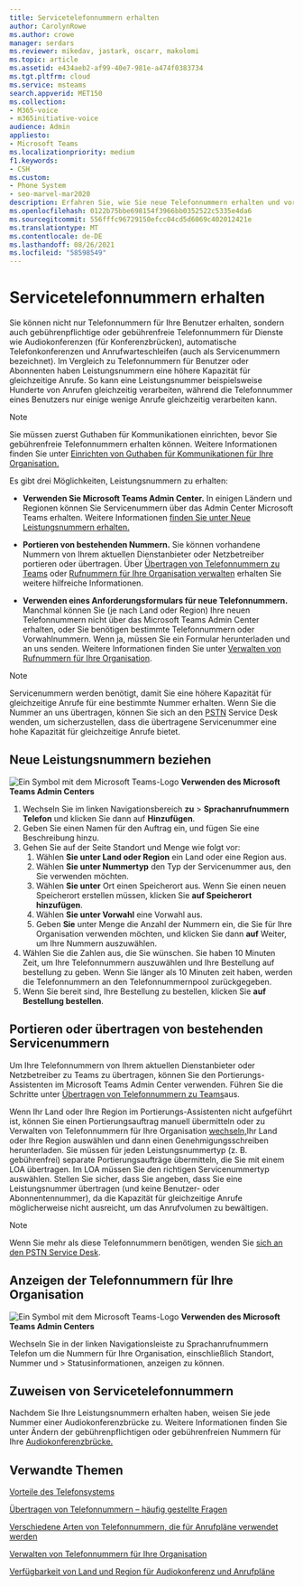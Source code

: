 ```yaml
---
title: Servicetelefonnummern erhalten
author: CarolynRowe
ms.author: crowe
manager: serdars
ms.reviewer: mikedav, jastark, oscarr, makolomi
ms.topic: article
ms.assetid: e434aeb2-af99-40e7-981e-a474f0383734
ms.tgt.pltfrm: cloud
ms.service: msteams
search.appverid: MET150
ms.collection:
- M365-voice
- m365initiative-voice
audience: Admin
appliesto:
- Microsoft Teams
ms.localizationpriority: medium
f1.keywords:
- CSH
ms.custom:
- Phone System
- seo-marvel-mar2020
description: Erfahren Sie, wie Sie neue Telefonnummern erhalten und vorhandene Nummern für Audiokonferenzen, automatische Telefonkonferenzen und Anrufwarteschleifen (Servicenummern) für Ihre Teams.
ms.openlocfilehash: 0122b75bbe698154f3966bb0352522c5335e4da6
ms.sourcegitcommit: 556fffc96729150efcc04cd5d6069c402012421e
ms.translationtype: MT
ms.contentlocale: de-DE
ms.lasthandoff: 08/26/2021
ms.locfileid: "58598549"
---
```

# <a name="getting-service-phone-numbers"></a>Servicetelefonnummern erhalten

Sie können [](./getting-phone-numbers-for-your-users.md)nicht nur Telefonnummern für Ihre Benutzer erhalten, sondern auch gebührenpflichtige oder gebührenfreie Telefonnummern für Dienste wie Audiokonferenzen (für Konferenzbrücken), automatische Telefonkonferenzen und Anrufwarteschleifen (auch als Servicenummern bezeichnet). Im Vergleich zu Telefonnummern für Benutzer oder Abonnenten haben Leistungsnummern eine höhere Kapazität für gleichzeitige Anrufe. So kann eine Leistungsnummer beispielsweise Hunderte von Anrufen gleichzeitig verarbeiten, während die Telefonnummer eines Benutzers nur einige wenige Anrufe gleichzeitig verarbeiten kann.
  
> [!NOTE]
> Sie müssen zuerst Guthaben für Kommunikationen einrichten, bevor Sie gebührenfreie Telefonnummern erhalten können. Weitere Informationen finden Sie unter [Einrichten von Guthaben für Kommunikationen für Ihre Organisation.](./set-up-communications-credits-for-your-organization.md)
  
Es gibt drei Möglichkeiten, Leistungsnummern zu erhalten:
  
- **Verwenden Sie Microsoft Teams Admin Center.** In einigen Ländern und Regionen können Sie Servicenummern über das Admin Center Microsoft Teams erhalten. Weitere Informationen [finden Sie unter Neue Leistungsnummern erhalten.](#get-new-service-numbers)

- **Portieren von bestehenden Nummern.** Sie können vorhandene Nummern von Ihrem aktuellen Dienstanbieter oder Netzbetreiber portieren oder übertragen. Über [Übertragen von Telefonnummern zu Teams](./phone-number-calling-plans/transfer-phone-numbers-to-teams.md) oder [Rufnummern für Ihre Organisation verwalten](/microsoftteams/manage-phone-numbers-for-your-organization) erhalten Sie weitere hilfreiche Informationen.  
  
- **Verwenden eines Anforderungsformulars für neue Telefonnummern.** Manchmal können Sie (je nach Land oder Region) Ihre neuen Telefonnummern nicht über das Microsoft Teams Admin Center erhalten, oder Sie benötigen bestimmte Telefonnummern oder Vorwahlnummern. Wenn ja, müssen Sie ein Formular herunterladen und an uns senden. Weitere Informationen finden Sie unter [Verwalten von Rufnummern für Ihre Organisation](/microsoftteams/manage-phone-numbers-for-your-organization).
  
> [!NOTE]
> Servicenummern werden benötigt, damit Sie eine höhere Kapazität für gleichzeitige Anrufe für eine bestimmte Nummer erhalten. Wenn Sie die Nummer an uns übertragen, können Sie sich an den [PSTN](manage-phone-numbers-for-your-organization/contact-pstn-service-desk.md) Service Desk wenden, um sicherzustellen, dass die übertragene Servicenummer eine hohe Kapazität für gleichzeitige Anrufe bietet.
  
## <a name="get-new-service-numbers"></a>Neue Leistungsnummern beziehen

![Ein Symbol mit dem Microsoft Teams-Logo](media/teams-logo-30x30.png) **Verwenden des Microsoft Teams Admin Centers**

1. Wechseln Sie im linken Navigationsbereich **zu**  >  **Sprachanrufnummern Telefon** und klicken Sie dann auf **Hinzufügen**.
2. Geben Sie einen Namen für den Auftrag ein, und fügen Sie eine Beschreibung hinzu.
3. Gehen Sie auf der Seite Standort und Menge wie folgt vor:
    1. Wählen **Sie unter Land oder Region** ein Land oder eine Region aus.
    1. Wählen **Sie unter Nummertyp** den Typ der Servicenummer aus, den Sie verwenden möchten.
    1. Wählen **Sie unter** Ort einen Speicherort aus. Wenn Sie einen neuen Speicherort erstellen müssen, klicken Sie **auf Speicherort hinzufügen**.
    1. Wählen **Sie unter Vorwahl** eine Vorwahl aus. 
    2. Geben **Sie** unter Menge die Anzahl der Nummern ein, die Sie für Ihre Organisation verwenden möchten, und klicken Sie dann **auf** Weiter, um Ihre Nummern auszuwählen.
4. Wählen Sie die Zahlen aus, die Sie wünschen. Sie haben 10 Minuten Zeit, um Ihre Telefonnummern auszuwählen und Ihre Bestellung auf bestellung zu geben. Wenn Sie länger als 10 Minuten zeit haben, werden die Telefonnummern an den Telefonnummernpool zurückgegeben.
5. Wenn Sie bereit sind, Ihre Bestellung zu bestellen, klicken Sie **auf Bestellung bestellen**.

## <a name="port-or-transfer-existing-service-numbers"></a>Portieren oder übertragen von bestehenden Servicenummern

Um Ihre Telefonnummern von Ihrem aktuellen Dienstanbieter oder Netzbetreiber zu Teams zu übertragen, können Sie den Portierungs-Assistenten im Microsoft Teams Admin Center verwenden. Führen Sie die Schritte unter [Übertragen von Telefonnummern zu Teams](./phone-number-calling-plans/transfer-phone-numbers-to-teams.md)aus.

Wenn Ihr Land oder Ihre Region im Portierungs-Assistenten nicht aufgeführt ist, können Sie einen Portierungsauftrag manuell übermitteln oder zu Verwalten von Telefonnummern für Ihre Organisation [wechseln,](manage-phone-numbers-for-your-organization/manage-phone-numbers-for-your-organization.md)Ihr Land oder Ihre Region auswählen und dann einen Genehmigungsschreiben herunterladen. [](phone-number-calling-plans/manually-submit-port-order.md) Sie müssen für jeden Leistungsnummertyp (z. B. gebührenfrei) separate Portierungsaufträge übermitteln, die Sie mit einem LOA übertragen. Im LOA müssen Sie den richtigen Servicenummertyp auswählen. Stellen Sie sicher, dass Sie angeben, dass Sie eine Leistungsnummer übertragen (und keine Benutzer- oder Abonnentennummer), da die Kapazität für gleichzeitige Anrufe möglicherweise nicht ausreicht, um das Anrufvolumen zu bewältigen.  

> [!NOTE]
> Wenn Sie mehr als diese Telefonnummern benötigen, wenden Sie [sich an den PSTN Service Desk](manage-phone-numbers-for-your-organization/contact-pstn-service-desk.md).

## <a name="view-the-phone-numbers-for-your-organization"></a>Anzeigen der Telefonnummern für Ihre Organisation

![Ein Symbol mit dem Microsoft Teams-Logo](media/teams-logo-30x30.png) **Verwenden des Microsoft Teams Admin Centers** 

Wechseln Sie in der linken Navigationsleiste zu Sprachanrufnummern Telefon um die Nummern für Ihre Organisation, einschließlich Standort, Nummer und  >   Statusinformationen, anzeigen zu können.

## <a name="assign-service-phone-numbers"></a>Zuweisen von Servicetelefonnummern

Nachdem Sie Ihre Leistungsnummern erhalten haben, weisen Sie jede Nummer einer Audiokonferenzbrücke zu. Weitere Informationen finden Sie unter Ändern der gebührenpflichtigen oder gebührenfreien Nummern für Ihre [Audiokonferenzbrücke.](./change-the-phone-numbers-on-your-audio-conferencing-bridge.md)

## <a name="related-topics"></a>Verwandte Themen

[Vorteile des Telefonsystems](./here-s-what-you-get-with-phone-system.md)

[Übertragen von Telefonnummern – häufig gestellte Fragen](./phone-number-calling-plans/port-order-overview.md)

[Verschiedene Arten von Telefonnummern, die für Anrufpläne verwendet werden](./different-kinds-of-phone-numbers-used-for-calling-plans.md)

[Verwalten von Telefonnummern für Ihre Organisation](/microsoftteams/manage-phone-numbers-for-your-organization)

[Verfügbarkeit von Land und Region für Audiokonferenz und Anrufpläne](./country-and-region-availability-for-audio-conferencing-and-calling-plans/country-and-region-availability-for-audio-conferencing-and-calling-plans.md)